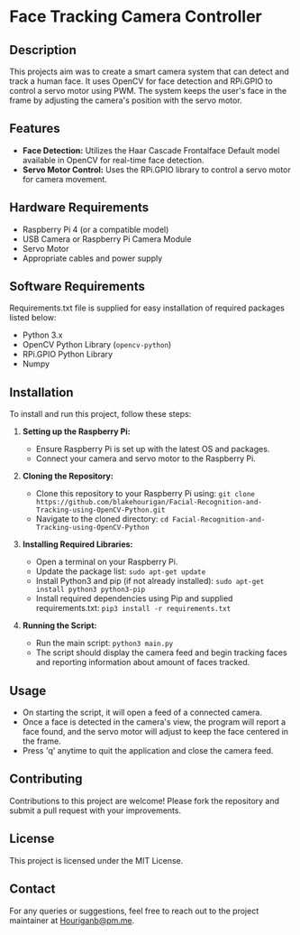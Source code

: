 # Face Tracking Camera Controller

## Description
This projects aim was to create a smart camera system that can detect and track a human face. It uses OpenCV for face detection and RPi.GPIO to control a servo motor using PWM. The system keeps the user's face in the frame by adjusting the camera's position with the servo motor.

## Features
- **Face Detection:** Utilizes the Haar Cascade Frontalface Default model available in OpenCV for real-time face detection.
- **Servo Motor Control:** Uses the RPi.GPIO library to control a servo motor for camera movement.

## Hardware Requirements
- Raspberry Pi 4 (or a compatible model)
- USB Camera or Raspberry Pi Camera Module
- Servo Motor
- Appropriate cables and power supply

## Software Requirements

Requirements.txt file is supplied for easy installation of required packages listed below: 


- Python 3.x
- OpenCV Python Library (`opencv-python`)
- RPi.GPIO Python Library
- Numpy

## Installation

To install and run this project, follow these steps:

1. **Setting up the Raspberry Pi:**
   - Ensure Raspberry Pi is set up with the latest OS and packages.
   - Connect your camera and servo motor to the Raspberry Pi.

2. **Cloning the Repository:**
   - Clone this repository to your Raspberry Pi using: `git clone https://github.com/blakehourigan/Facial-Recognition-and-Tracking-using-OpenCV-Python.git`
   - Navigate to the cloned directory: `cd Facial-Recognition-and-Tracking-using-OpenCV-Python`

3. **Installing Required Libraries:**
   - Open a terminal on your Raspberry Pi.
   - Update the package list: `sudo apt-get update`
   - Install Python3 and pip (if not already installed): `sudo apt-get install python3 python3-pip`
   - Install required dependencies using Pip and supplied requirements.txt: `pip3 install -r requirements.txt`

4. **Running the Script:**
   - Run the main script: `python3 main.py`
   - The script should display the camera feed and begin tracking faces and reporting information about amount of faces tracked.

## Usage
- On starting the script, it will open a feed of a connected camera.
- Once a face is detected in the camera's view, the program will report a face found, and the servo motor will adjust to keep the face centered in the frame.
- Press 'q' anytime to quit the application and close the camera feed.

## Contributing
Contributions to this project are welcome! Please fork the repository and submit a pull request with your improvements.

## License
This project is licensed under the MIT License.

## Contact
For any queries or suggestions, feel free to reach out to the project maintainer at Houriganb@pm.me.
